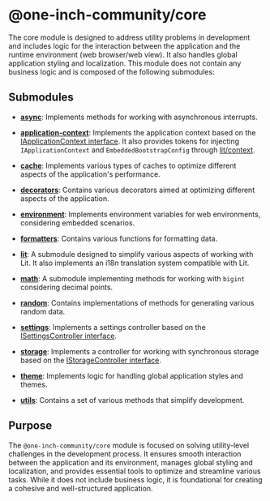 # @one-inch-community/core

The core module is designed to address utility problems in development and includes logic for the interaction between the application and the runtime environment (web browser/web view). It also handles global application styling and localization. This module does not contain any business logic and is composed of the following submodules:

## Submodules
- **[async](src/lib/async)**: Implements methods for working with asynchronous interrupts.

- **[application-context](src/lib/application-context)**: Implements the application context based on the [IApplicationContext interface](../models/src/lib/application-context/application-context.interface.ts). It also provides tokens for injecting `IApplicationContext` and `EmbeddedBootstrapConfig` through [lit/context](https://lit.dev/docs/data/context/).

- **[cache](src/lib/cache)**: Implements various types of caches to optimize different aspects of the application's performance.

- **[decorators](src/lib/decorators)**: Contains various decorators aimed at optimizing different aspects of the application.

- **[environment](src/lib/environment)**: Implements environment variables for web environments, considering embedded scenarios.

- **[formatters](src/lib/formatters)**: Contains various functions for formatting data.

- **[lit](src/lib/lit)**: A submodule designed to simplify various aspects of working with Lit. It also implements an i18n translation system compatible with Lit.

- **[math](src/lib/math)**: A submodule implementing methods for working with `bigint` considering decimal points.

- **[random](src/lib/random)**: Contains implementations of methods for generating various random data.

- **[settings](src/lib/settings)**: Implements a settings controller based on the [ISettingsController interface](../models/src/lib/settings/settings.controller.ts).

- **[storage](src/lib/storage)**: Implements a controller for working with synchronous storage based on the [IStorageController interface](../models/src/lib/storage/storage-controller.ts).

- **[theme](src/lib/theme)**: Implements logic for handling global application styles and themes.

- **[utils](src/lib/utils)**: Contains a set of various methods that simplify development.

## Purpose

The `@one-inch-community/core` module is focused on solving utility-level challenges in the development process. It ensures smooth interaction between the application and its environment, manages global styling and localization, and provides essential tools to optimize and streamline various tasks. While it does not include business logic, it is foundational for creating a cohesive and well-structured application.
